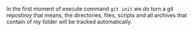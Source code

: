 In the first moment of execute command ```git init``` we do turn a git repostiroy that means, the directories, files, scripts and all archives that contain of my folder will be tracked automatically. 
